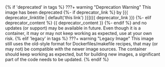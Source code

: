 {% if 'deprecated' in tags %}
???+ warning "Deprecation Warning"
    This image has been deprecated
    {%- if deprecator_link %}
    by [{{ deprecator_linktitle | default('this link') }}]({{ deprecator_link }})
    {%- elif deprecator_content %}
    {{ deprecator_content }}
    {%- endif %}
    and no updates (or support) may be available in future. Even
    though it is a container, it may or may not keep working as
    expected, use at your own risk.
{% elif 'legacy' in tags %}
???+ warning "Legacy Image"
    This image still uses the old-style format for
    Dockerfiles/makefile recipes, that may (or may not) be
    compatible with the newer image sources. The container should
    keep working as expected, but for building new images,
    a significant part of the code needs to be updated.
{% endif %}
